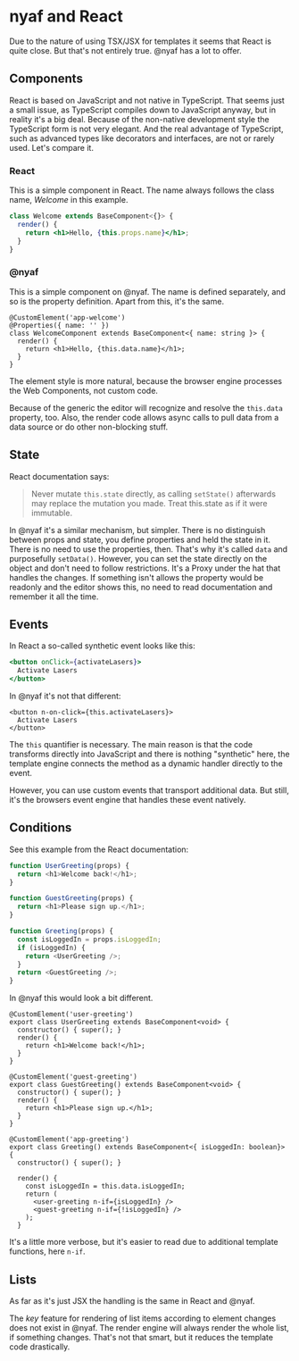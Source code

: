 # nyaf and React

Due to the nature of using TSX/JSX for templates it seems that React is quite close. But that's not entirely true. @nyaf has a lot to offer.

## Components

React is based on JavaScript and not native in TypeScript. That seems just a small issue, as TypeScript compiles down to JavaScript anyway, but
in reality it's a big deal. Because of the non-native development style the TypeScript form is not very elegant. And the real advantage of TypeScript, such as advanced types like decorators and interfaces, are not or rarely used. Let's compare it.

### React

This is a simple component in React. The name always follows the class name, *Welcome* in this example.

~~~jsx
class Welcome extends BaseComponent<{}> {
  render() {
    return <h1>Hello, {this.props.name}</h1>;
  }
}
~~~

### @nyaf

This is a simple component on @nyaf. The name is defined separately, and so is the property definition. Apart from this, it's the same.

~~~tsx
@CustomElement('app-welcome')
@Properties({ name: '' })
class WelcomeComponent extends BaseComponent<{ name: string }> {
  render() {
    return <h1>Hello, {this.data.name}</h1>;
  }
}
~~~

The element style is more natural, because the browser engine processes the Web Components, not custom code.

Because of the generic the editor will recognize and resolve the `this.data` property, too. Also, the render code allows async calls to pull data
from a data source or do other non-blocking stuff.

## State

React documentation says:

> Never mutate `this.state` directly, as calling `setState()` afterwards may replace the mutation you made. Treat this.state as if it were immutable.

In @nyaf it's a similar mechanism, but simpler. There is no distinguish between props and state, you define properties and held the state in it. There
is no need to use the properties, then. That's why it's called `data` and purposefully `setData()`. However, you can set the state directly on the
object and don't need to follow restrictions. It's a Proxy under the hat that handles the changes. If something isn't allows the property would be
readonly and the editor shows this, no need to read documentation and remember it all the time.

## Events

In React a so-called synthetic event looks like this:

~~~jsx
<button onClick={activateLasers}>
  Activate Lasers
</button>
~~~

In @nyaf it's not that different:

~~~tsx
<button n-on-click={this.activateLasers}>
  Activate Lasers
</button>
~~~

The `this` quantifier is necessary. The main reason is that the code transforms directly into JavaScript and there is nothing "synthetic" here, the
template engine connects the method as a dynamic handler directly to the event.

However, you can use custom events that transport additional data. But still, it's the browsers event engine that handles these event natively.

## Conditions

See this example from the React documentation:

~~~js
function UserGreeting(props) {
  return <h1>Welcome back!</h1>;
}

function GuestGreeting(props) {
  return <h1>Please sign up.</h1>;
}

function Greeting(props) {
  const isLoggedIn = props.isLoggedIn;
  if (isLoggedIn) {
    return <UserGreeting />;
  }
  return <GuestGreeting />;
}
~~~

In @nyaf this would look a bit different.

~~~tsx
@CustomElement('user-greeting')
export class UserGreeting extends BaseComponent<void> {
  constructor() { super(); }
  render() {
    return <h1>Welcome back!</h1>;
  }
}

@CustomElement('guest-greeting')
export class GuestGreeting() extends BaseComponent<void> {
  constructor() { super(); }
  render() {
    return <h1>Please sign up.</h1>;
  }
}

@CustomElement('app-greeting')
export class Greeting() extends BaseComponent<{ isLoggedIn: boolean}> {
  constructor() { super(); }

  render() {
    const isLoggedIn = this.data.isLoggedIn;
    return (
      <user-greeting n-if={isLoggedIn} />
      <guest-greeting n-if={!isLoggedIn} />
    );
  }
~~~

It's a little more verbose, but it's easier to read due to additional template functions, here `n-if`.

## Lists

As far as it's just JSX the handling is the same in React and @nyaf.

The *key* feature for rendering of list items according to element changes does not exist in @nyaf. The render engine will always render the whole
list, if something changes. That's not that smart, but it reduces the template code drastically.


